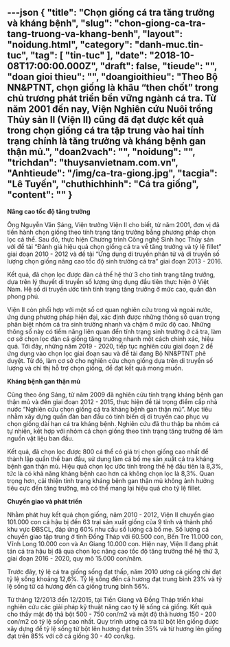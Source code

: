 ---json
{
    "title": "Chọn giống cá tra tăng trưởng và kháng bệnh",
    "slug": "chon-giong-ca-tra-tang-truong-va-khang-benh",
    "layout": "noidung.html",
    "category": "danh-muc.tin-tuc",
    "tag": [
        "tin-tuc"
    ],
    "date": "2018-10-08T17:00:00.000Z",
    "draft": false,
    "tieude": "",
    "doan gioi thieu": "",
    "doangioithieu": "Theo Bộ NN&PTNT, chọn giống là khâu “then chốt” trong chủ trương phát triển bền vững ngành cá tra. Từ năm 2001 đến nay, Viện Nghiên cứu Nuôi trồng Thủy sản II (Viện II) cũng đã đạt được kết quả trong chọn giống cá tra tập trung vào hai tính trạng chính là tăng trưởng và kháng bệnh gan thận mủ.",
    "doan2vach": "",
    "noidung": "",
    "trichdan": "thuysanvietnam.com.vn",
    "Anhtieude": "/img/ca-tra-giong.jpg",
    "tacgia": "Lê Tuyến",
    "chuthichhinh": "Cá tra giống",
    "__content__": ""
}
---
<p><strong>N&acirc;ng cao tốc độ tăng trưởng</strong></p>

<p>&Ocirc;ng Nguyễn Văn S&aacute;ng, Viện trưởng Viện II cho biết, từ năm 2001, đơn vị đ&atilde; tiến h&agrave;nh chọn giống theo t&iacute;nh trạng tăng trưởng bằng phương ph&aacute;p chọn lọc c&aacute; thể. Sau đ&oacute;, thực hiện Chương tr&igrave;nh C&ocirc;ng nghệ Sinh học Thủy sản với đề t&agrave;i &ldquo;Đ&aacute;nh gi&aacute; hiệu quả chọn giống c&aacute; tra về tăng trưởng v&agrave; tỷ lệ fillet&rdquo; giai đoạn 2010 - 2012 v&agrave; đề t&agrave;i &ldquo;Ứng dụng di truyền ph&acirc;n tử v&agrave; di truyền số lượng chọn giống n&acirc;ng cao tốc độ sinh trưởng c&aacute; tra&rdquo; giai đoạn 2013 - 2016.</p>

<p>Kết quả, đ&atilde; chọn lọc được đ&agrave;n c&aacute; thế hệ thứ 3 cho t&iacute;nh trạng tăng trưởng, dựa tr&ecirc;n l&yacute; thuyết di truyền số lượng ứng dụng đầu ti&ecirc;n thực hiện ở Việt Nam. Hệ số di truyền ước t&iacute;nh t&iacute;nh trạng tăng trưởng ở mức cao, quần đ&agrave;n phong ph&uacute;.</p>

<p>Viện II c&ograve;n phối hợp với một số cơ quan nghi&ecirc;n cứu trong v&agrave; ngo&agrave;i nước, ứng dụng phương ph&aacute;p hiện đại, x&aacute;c định được những th&ocirc;ng số quan trọng ph&acirc;n biệt nh&oacute;m c&aacute; tra sinh trưởng nhanh v&agrave; chậm ở mức độ cao. Những th&ocirc;ng số n&agrave;y c&oacute; tiềm năng li&ecirc;n quan đến t&iacute;nh trạng sinh trưởng ở c&aacute; tra, l&agrave;m cơ sở chọn lọc đ&agrave;n c&aacute; giống tăng trưởng nhanh một c&aacute;ch ch&iacute;nh x&aacute;c, hiệu quả. Tới đ&acirc;y, những năm 2019 - 2020, tiếp tục nghi&ecirc;n cứu giai đoạn 2 để ứng dụng v&agrave;o chọn lọc giai đoạn sau v&agrave; đề t&agrave;i đang Bộ NN&amp;PTNT ph&ecirc; duyệt. Từ đ&oacute;, l&agrave;m cơ sở cho nghi&ecirc;n cứu chọn giống dựa tr&ecirc;n di truyền số lượng v&agrave; chỉ thị hỗ trợ chọn giống, để đạt kết quả mong muốn.</p>

<p><strong>Kh&aacute;ng bệnh gan thận mủ</strong></p>

<p>Cũng theo &ocirc;ng S&aacute;ng, từ năm 2009 đ&atilde; nghi&ecirc;n cứu t&iacute;nh trạng kh&aacute;ng bệnh gan thận mủ v&agrave; đến giai đoạn 2012 - 2015, thực hiện đề t&agrave;i trọng điểm cấp nh&agrave; nước &ldquo;Nghi&ecirc;n cứu chọn giống c&aacute; tra kh&aacute;ng bệnh gan thận mủ&rdquo;. Mục ti&ecirc;u nhằm x&acirc;y dựng quần đ&agrave;n ban đầu c&oacute; t&iacute;nh biến dị di truyền cao phục vụ chọn giống d&agrave;i hạn c&aacute; tra kh&aacute;ng bệnh. Nghi&ecirc;n cứu đ&atilde; thu thập ba nh&oacute;m c&aacute; tự nhi&ecirc;n, kết hợp với nh&oacute;m c&aacute; chọn giống theo t&iacute;nh trạng tăng trưởng để l&agrave;m nguồn vật liệu ban đầu.</p>

<p>Kết quả, đ&atilde; chọn lọc được 800 c&aacute; thể c&oacute; gi&aacute; trị chọn giống cao nhất để th&agrave;nh lập quần thể ban đầu, sử dụng l&agrave;m c&aacute; bố mẹ sản xuất c&aacute; tra kh&aacute;ng bệnh gan thận mủ. Hiệu quả chọn lọc ước t&iacute;nh trong thế hệ đầu ti&ecirc;n l&agrave; 8,3%, tức l&agrave; c&oacute; khả năng kh&aacute;ng bệnh cao hơn c&aacute; kh&ocirc;ng chọn lọc l&agrave; 8,3%. Quan trọng hơn, cải thiện t&iacute;nh trạng kh&aacute;ng bệnh gan thận mủ kh&ocirc;ng ảnh hưởng ti&ecirc;u cực đến tăng trưởng, m&agrave; c&oacute; thể mang lại hiệu quả cho tỷ lệ fillet.</p>

<p><strong>Chuyển giao v&agrave; ph&aacute;t triển</strong></p>

<p>Nhằm ph&aacute;t huy kết quả chọn giống, năm 2010 - 2012, Viện II chuyển giao 101.000 con c&aacute; hậu bị đến 63 trại sản xuất giống của 9 tỉnh v&agrave; th&agrave;nh phố khu vực ĐBSCL, đ&aacute;p ứng 60% nhu cầu số lượng c&aacute; bố mẹ. Số lượng c&aacute; chuyển giao tập trung ở tỉnh Đồng Th&aacute;p với 60.500 con, Bến Tre 11.000 con, Vĩnh Long 10.000 con v&agrave; An Giang 10.000 con. Hiện nay, Viện II đang ph&aacute;t t&aacute;n c&aacute; tra hậu bị đ&atilde; qua chọn lọc n&acirc;ng cao tốc độ tăng trưởng thế hệ thứ 3, giai đoạn 2016 - 2020, quy m&ocirc; 15.000 con/năm.</p>

<p>Trước đ&acirc;y, tỷ lệ c&aacute; tra giống sống đạt thấp, năm 2010 ương c&aacute; giống chỉ đạt tỷ lệ sống khoảng 12,6%. Tỷ lệ sống đến c&aacute; hương đạt trung b&igrave;nh 23% v&agrave; tỷ lệ sống từ c&aacute; hương đến c&aacute; giống trung b&igrave;nh 56%.&nbsp;</p>

<p>Từ th&aacute;ng 12/2013 đến 12/2015, tại Tiền Giang v&agrave; Đồng Th&aacute;p triển khai nghi&ecirc;n cứu c&aacute;c giải ph&aacute;p kỹ thuật n&acirc;ng cao tỷ lệ sống c&aacute; giống. Kết quả cho thấy mật độ thả bột 500 - 750 con/m2 v&agrave; mật độ thả hương 150 - 200 con/m2 c&oacute; tỷ lệ sống cao nhất. Quy tr&igrave;nh ương c&aacute; tra từ bột l&ecirc;n giống được x&acirc;y dựng để tỷ lệ sống từ bột l&ecirc;n hương đạt tr&ecirc;n 35% v&agrave; từ hương l&ecirc;n giống đạt tr&ecirc;n 85% với cỡ c&aacute; giống 30 - 40 con/kg.</p>
